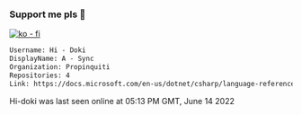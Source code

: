 ### Support me pls 🙏

[![ko - fi](https://ko-fi.com/img/githubbutton_sm.svg)](https://ko-fi.com/O5O4D6DP7)

  ```txt
  Username: Hi - Doki
  DisplayName: A - Sync
  Organization: Propinquiti
  Repositories: 4
  Link: https://docs.microsoft.com/en-us/dotnet/csharp/language-reference/keywords/async
  ```       
 Hi-doki was last seen online at 05:13 PM GMT, June 14 2022